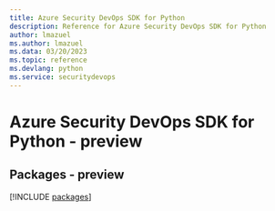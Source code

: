 ```yaml
---
title: Azure Security DevOps SDK for Python
description: Reference for Azure Security DevOps SDK for Python
author: lmazuel
ms.author: lmazuel
ms.data: 03/20/2023
ms.topic: reference
ms.devlang: python
ms.service: securitydevops
---
```

# Azure Security DevOps SDK for Python - preview
## Packages - preview
[!INCLUDE [packages](security-devops-index.md)]